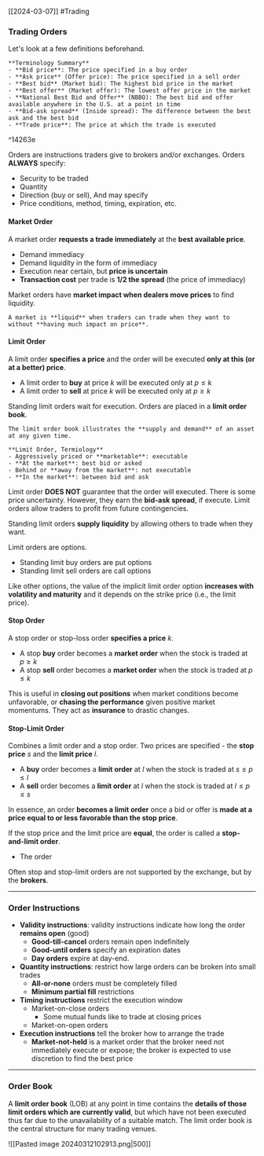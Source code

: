 [[2024-03-07]] #Trading

### Trading Orders 
Let's look at a few definitions beforehand.

```ad-summary
**Terminology Summary**
- **Bid price**: The price specified in a buy order 
- **Ask price** (Offer price): The price specified in a sell order 
- **Best bid** (Market bid): The highest bid price in the market 
- **Best offer** (Market offer): The lowest offer price in the market
- **National Best Bid and Offer** (NBBO): The best bid and offer available anywhere in the U.S. at a point in time
- **Bid-ask spread** (Inside spread): The difference between the best ask and the best bid 
- **Trade price**: The price at which the trade is executed
```

^14263e

Orders are instructions traders give to brokers and/or exchanges. Orders **ALWAYS** specify:
- Security to be traded 
- Quantity
- Direction (buy or sell),
And may specify
- Price conditions, method, timing, expiration, etc.

#### Market Order
A market order **requests a trade immediately** at the **best available price**.
- Demand immediacy
- Demand liquidity in the form of immediacy
- Execution near certain, but **price is uncertain**
- **Transaction cost** per trade is **1/2 the spread** (the price of immediacy)

Market orders have **market impact when dealers move prices** to find liquidity.

```ad-note
A market is **liquid** when traders can trade when they want to without **having much impact on price**.
```

#### Limit Order
A limit order **specifies a price** and the order will be executed **only at this (or at a better) price**.
- A limit order to **buy** at price $k$ will be executed only at $p \le k$
- A limit order to **sell** at price $k$ will be executed only at $p \ge k$

Standing limit orders wait for execution. Orders are placed in a **limit order book**.

```ad-important
The limit order book illustrates the **supply and demand** of an asset at any given time.
```

```ad-summary
**Limit Order, Termiology**
- Aggressively priced or **marketable**: executable 
- **At the market**: best bid or asked 
- Behind or **away from the market**: not executable
- **In the market**: between bid and ask
```

Limit order **DOES NOT** guarantee that the order will executed. There is some price uncertainty. However, they earn the **bid-ask spread**, if execute. Limit orders allow traders to profit from future contingencies.

Standing limit orders **supply liquidity** by allowing others to trade when they want.

Limit orders are options.
- Standing limit buy orders are put options 
- Standing limit sell orders are call options 

Like other options, the value of the implicit limit order option **increases with volatility and maturity** and it depends on the strike price (i.e., the limit price).

#### Stop Order
A stop order or stop-loss order **specifies a price** $k$.
- A stop **buy** order becomes a **market order** when the stock is traded at $p\ge k$
- A stop **sell** order becomes a **market order** when the stock is traded at $p\le k$

This is useful in **closing out positions** when market conditions become unfavorable, or **chasing the performance** given positive market momentums. They act as **insurance** to drastic changes.

#### Stop-Limit Order 
Combines a limit order and a stop order. Two prices are specified - the **stop price** $s$ and the **limit price** $l$.
- A **buy** order becomes a **limit order** at $l$ when the stock is traded at $s \le p \le l$
- A **sell** order becomes a **limit order** at $l$ when the stock is traded at $l \le p \le s$

In essence, an order **becomes a limit order** once a bid or offer is **made at a price equal to or less favorable than the stop price**.

If the stop price and the limit price are **equal**, the order is called a **stop-and-limit order**.
- The order 

Often stop and stop-limit orders are not supported by the exchange, but by the **brokers**.

---
### Order Instructions 
- **Validity instructions**: validity instructions indicate how long the order **remains open** (good)
	- **Good-till-cancel** orders remain open indefinitely 
	- **Good-until orders** specify an expiration dates 
	- **Day orders** expire at day-end.
- **Quantity instructions**: restrict how large orders can be broken into small trades
	- **All-or-none** orders must be completely filled
	- **Minimum partial fill** restrictions
- **Timing instructions** restrict the execution window
	- Market-on-close orders
		- Some mutual funds like to trade at closing prices 
	- Market-on-open orders
- **Execution instructions** tell the broker how to arrange the trade
	- **Market-not-held** is a market order that the broker need not immediately execute or expose; the broker is expected to use discretion to find the best price

---
### Order Book 
A **limit order book** (LOB) at any point in time contains the **details of those limit orders which are currently valid**, but which have not been executed thus far due to the unavailability of a suitable match. The limit order book is the central structure for many trading venues.

![[Pasted image 20240312102913.png|500]]
